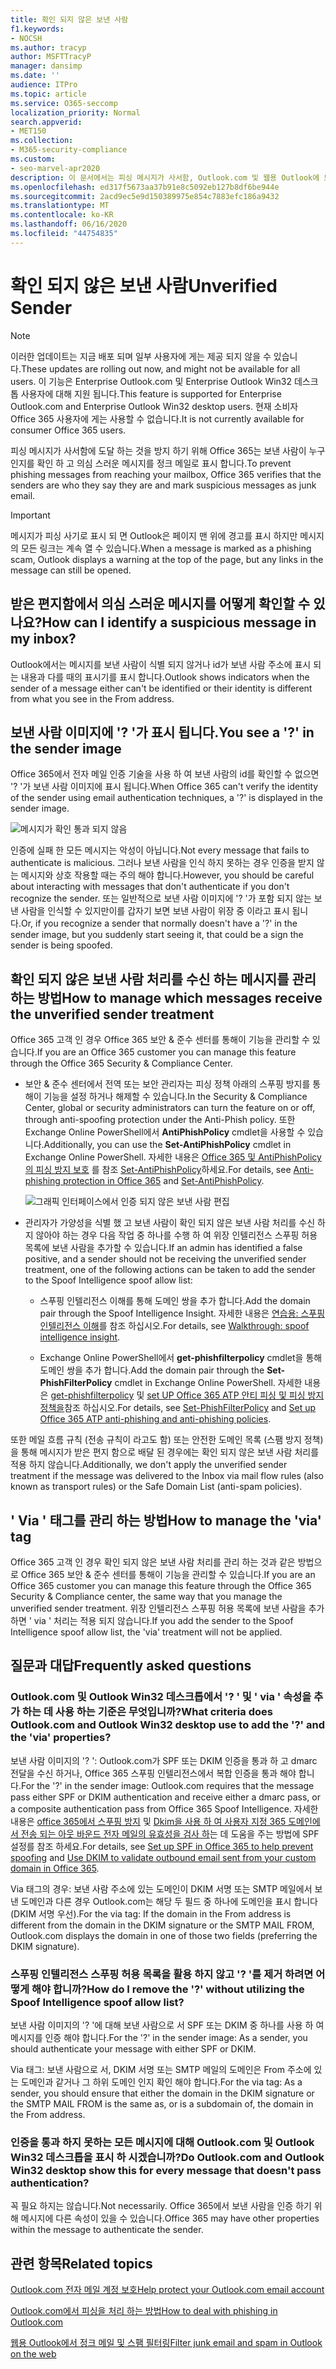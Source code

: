 ```yaml
---
title: 확인 되지 않은 보낸 사람
f1.keywords:
- NOCSH
ms.author: tracyp
author: MSFTTracyP
manager: dansimp
ms.date: ''
audience: ITPro
ms.topic: article
ms.service: O365-seccomp
localization_priority: Normal
search.appverid:
- MET150
ms.collection:
- M365-security-compliance
ms.custom:
- seo-marvel-apr2020
description: 이 문서에서는 피싱 메시지가 사서함, Outlook.com 및 웹용 Outlook에 도달 하지 못하도록 차단 하는 방법을 안내 합니다.
ms.openlocfilehash: ed317f5673aa37b91e8c5092eb127b8df6be944e
ms.sourcegitcommit: 2acd9ec5e9d150389975e854c7883efc186a9432
ms.translationtype: MT
ms.contentlocale: ko-KR
ms.lasthandoff: 06/16/2020
ms.locfileid: "44754835"
---
```

# <a name="unverified-sender"></a><span data-ttu-id="e373f-103">확인 되지 않은 보낸 사람</span><span class="sxs-lookup"><span data-stu-id="e373f-103">Unverified Sender</span></span>

> [!NOTE]
> <span data-ttu-id="e373f-104">이러한 업데이트는 지금 배포 되며 일부 사용자에 게는 제공 되지 않을 수 있습니다.</span><span class="sxs-lookup"><span data-stu-id="e373f-104">These updates are rolling out now, and might not be available for all users.</span></span> <span data-ttu-id="e373f-105">이 기능은 Enterprise Outlook.com 및 Enterprise Outlook Win32 데스크톱 사용자에 대해 지원 됩니다.</span><span class="sxs-lookup"><span data-stu-id="e373f-105">This feature is supported for Enterprise Outlook.com and Enterprise Outlook Win32 desktop users.</span></span> <span data-ttu-id="e373f-106">현재 소비자 Office 365 사용자에 게는 사용할 수 없습니다.</span><span class="sxs-lookup"><span data-stu-id="e373f-106">It is not currently available for consumer Office 365 users.</span></span>

<span data-ttu-id="e373f-107">피싱 메시지가 사서함에 도달 하는 것을 방지 하기 위해 Office 365는 보낸 사람이 누구 인지를 확인 하 고 의심 스러운 메시지를 정크 메일로 표시 합니다.</span><span class="sxs-lookup"><span data-stu-id="e373f-107">To prevent phishing messages from reaching your mailbox, Office 365 verifies that the senders are who they say they are and mark suspicious messages as junk email.</span></span>

> [!IMPORTANT]
> <span data-ttu-id="e373f-108">메시지가 피싱 사기로 표시 되 면 Outlook은 페이지 맨 위에 경고를 표시 하지만 메시지의 모든 링크는 계속 열 수 있습니다.</span><span class="sxs-lookup"><span data-stu-id="e373f-108">When a message is marked as a phishing scam, Outlook displays a warning at the top of the page, but any links in the message can still be opened.</span></span>

## <a name="how-can-i-identify-a-suspicious-message-in-my-inbox"></a><span data-ttu-id="e373f-109">받은 편지함에서 의심 스러운 메시지를 어떻게 확인할 수 있나요?</span><span class="sxs-lookup"><span data-stu-id="e373f-109">How can I identify a suspicious message in my inbox?</span></span>

<span data-ttu-id="e373f-110">Outlook에서는 메시지를 보낸 사람이 식별 되지 않거나 id가 보낸 사람 주소에 표시 되는 내용과 다를 때의 표시기를 표시 합니다.</span><span class="sxs-lookup"><span data-stu-id="e373f-110">Outlook shows indicators when the sender of a message either can't be identified or their identity is different from what you see in the From address.</span></span>

## <a name="you-see-a--in-the-sender-image"></a><span data-ttu-id="e373f-111">보낸 사람 이미지에 '? '가 표시 됩니다.</span><span class="sxs-lookup"><span data-stu-id="e373f-111">You see a '?' in the sender image</span></span>

<span data-ttu-id="e373f-112">Office 365에서 전자 메일 인증 기술을 사용 하 여 보낸 사람의 id를 확인할 수 없으면 '? '가 보낸 사람 이미지에 표시 됩니다.</span><span class="sxs-lookup"><span data-stu-id="e373f-112">When Office 365 can't verify the identity of the sender using email authentication techniques, a '?' is displayed in the sender image.</span></span>

![메시지가 확인 통과 되지 않음](../../media/message-did-not-pass-verification.jpg)

<span data-ttu-id="e373f-114">인증에 실패 한 모든 메시지는 악성이 아닙니다.</span><span class="sxs-lookup"><span data-stu-id="e373f-114">Not every message that fails to authenticate is malicious.</span></span> <span data-ttu-id="e373f-115">그러나 보낸 사람을 인식 하지 못하는 경우 인증을 받지 않는 메시지와 상호 작용할 때는 주의 해야 합니다.</span><span class="sxs-lookup"><span data-stu-id="e373f-115">However, you should be careful about interacting with messages that don't authenticate if you don't recognize the sender.</span></span> <span data-ttu-id="e373f-116">또는 일반적으로 보낸 사람 이미지에 '? '가 포함 되지 않는 보낸 사람을 인식할 수 있지만이를 갑자기 보면 보낸 사람이 위장 중 이라고 표시 됩니다.</span><span class="sxs-lookup"><span data-stu-id="e373f-116">Or, if you recognize a sender that normally doesn't have a '?' in the sender image, but you suddenly start seeing it, that could be a sign the sender is being spoofed.</span></span>

## <a name="how-to-manage-which-messages-receive-the-unverified-sender-treatment"></a><span data-ttu-id="e373f-117">확인 되지 않은 보낸 사람 처리를 수신 하는 메시지를 관리 하는 방법</span><span class="sxs-lookup"><span data-stu-id="e373f-117">How to manage which messages receive the unverified sender treatment</span></span> 

<span data-ttu-id="e373f-118">Office 365 고객 인 경우 Office 365 보안 & 준수 센터를 통해이 기능을 관리할 수 있습니다.</span><span class="sxs-lookup"><span data-stu-id="e373f-118">If you are an Office 365 customer you can manage this feature through the Office 365 Security & Compliance Center.</span></span>

- <span data-ttu-id="e373f-119">보안 & 준수 센터에서 전역 또는 보안 관리자는 피싱 정책 아래의 스푸핑 방지를 통해이 기능을 설정 하거나 해제할 수 있습니다.</span><span class="sxs-lookup"><span data-stu-id="e373f-119">In the Security & Compliance Center, global or security administrators can turn the feature on or off, through anti-spoofing protection under the Anti-Phish policy.</span></span> <span data-ttu-id="e373f-120">또한 Exchange Online PowerShell에서 **AntiPhishPolicy** cmdlet을 사용할 수 있습니다.</span><span class="sxs-lookup"><span data-stu-id="e373f-120">Additionally, you can use the **Set-AntiPhishPolicy** cmdlet in Exchange Online PowerShell.</span></span> <span data-ttu-id="e373f-121">자세한 내용은 [Office 365 및 AntiPhishPolicy의 피싱 방지 보호](anti-phishing-protection.md) 를 참조 [Set-AntiPhishPolicy](https://docs.microsoft.com/powershell/module/exchange/set-antiphishpolicy)하세요.</span><span class="sxs-lookup"><span data-stu-id="e373f-121">For details, see [Anti-phishing protection in Office 365](anti-phishing-protection.md) and [Set-AntiPhishPolicy](https://docs.microsoft.com/powershell/module/exchange/set-antiphishpolicy).</span></span>

    ![그래픽 인터페이스에서 인증 되지 않은 보낸 사람 편집](../../media/unverified-sender-article-editing-unauthenticated-senders.jpg)

- <span data-ttu-id="e373f-123">관리자가 가양성을 식별 했 고 보낸 사람이 확인 되지 않은 보낸 사람 처리를 수신 하지 않아야 하는 경우 다음 작업 중 하나를 수행 하 여 위장 인텔리전스 스푸핑 허용 목록에 보낸 사람을 추가할 수 있습니다.</span><span class="sxs-lookup"><span data-stu-id="e373f-123">If an admin has identified a false positive, and a sender should not be receiving the unverified sender treatment, one of the following actions can be taken to add the sender to the Spoof Intelligence spoof allow list:</span></span>

  - <span data-ttu-id="e373f-124">스푸핑 인텔리전스 이해를 통해 도메인 쌍을 추가 합니다.</span><span class="sxs-lookup"><span data-stu-id="e373f-124">Add the domain pair through the Spoof Intelligence Insight.</span></span> <span data-ttu-id="e373f-125">자세한 내용은 [연습용: 스푸핑 인텔리전스 이해](walkthrough-spoof-intelligence-insight.md)를 참조 하십시오.</span><span class="sxs-lookup"><span data-stu-id="e373f-125">For details, see [Walkthrough: spoof intelligence insight](walkthrough-spoof-intelligence-insight.md).</span></span>

  - <span data-ttu-id="e373f-126">Exchange Online PowerShell에서 **get-phishfilterpolicy** cmdlet을 통해 도메인 쌍을 추가 합니다.</span><span class="sxs-lookup"><span data-stu-id="e373f-126">Add the domain pair through the **Set-PhishFilterPolicy** cmdlet in Exchange Online PowerShell.</span></span> <span data-ttu-id="e373f-127">자세한 내용은 [get-phishfilterpolicy](https://docs.microsoft.com/powershell/module/exchange/set-phishfilterpolicy) 및 [set UP Office 365 ATP 안티 피싱 및 피싱 방지 정책을](set-up-anti-phishing-policies.md)참조 하십시오.</span><span class="sxs-lookup"><span data-stu-id="e373f-127">For details, see [Set-PhishFilterPolicy](https://docs.microsoft.com/powershell/module/exchange/set-phishfilterpolicy) and [Set up Office 365 ATP anti-phishing and anti-phishing policies](set-up-anti-phishing-policies.md).</span></span>

<span data-ttu-id="e373f-128">또한 메일 흐름 규칙 (전송 규칙이 라고도 함) 또는 안전한 도메인 목록 (스팸 방지 정책)을 통해 메시지가 받은 편지 함으로 배달 된 경우에는 확인 되지 않은 보낸 사람 처리를 적용 하지 않습니다.</span><span class="sxs-lookup"><span data-stu-id="e373f-128">Additionally, we don't apply the unverified sender treatment if the message was delivered to the Inbox via mail flow rules (also known as transport rules) or the Safe Domain List (anti-spam policies).</span></span>

## <a name="how-to-manage-the-via-tag"></a><span data-ttu-id="e373f-129">' Via ' 태그를 관리 하는 방법</span><span class="sxs-lookup"><span data-stu-id="e373f-129">How to manage the 'via' tag</span></span> 

<span data-ttu-id="e373f-130">Office 365 고객 인 경우 확인 되지 않은 보낸 사람 처리를 관리 하는 것과 같은 방법으로 Office 365 보안 & 준수 센터를 통해이 기능을 관리할 수 있습니다.</span><span class="sxs-lookup"><span data-stu-id="e373f-130">If you are an Office 365 customer you can manage this feature through the Office 365 Security & Compliance center, the same way that you manage the unverified sender treatment.</span></span> <span data-ttu-id="e373f-131">위장 인텔리전스 스푸핑 허용 목록에 보낸 사람을 추가 하면 ' via ' 처리는 적용 되지 않습니다.</span><span class="sxs-lookup"><span data-stu-id="e373f-131">If you add the sender to the Spoof Intelligence spoof allow list, the 'via' treatment will not be applied.</span></span>

## <a name="frequently-asked-questions"></a><span data-ttu-id="e373f-132">질문과 대답</span><span class="sxs-lookup"><span data-stu-id="e373f-132">Frequently asked questions</span></span>

### <a name="what-criteria-does-outlookcom-and-outlook-win32-desktop-use-to-add-the--and-the-via-properties"></a><span data-ttu-id="e373f-133">Outlook.com 및 Outlook Win32 데스크톱에서 '? ' 및 ' via ' 속성을 추가 하는 데 사용 하는 기준은 무엇입니까?</span><span class="sxs-lookup"><span data-stu-id="e373f-133">What criteria does Outlook.com and Outlook Win32 desktop use to add the '?' and the 'via' properties?</span></span>

<span data-ttu-id="e373f-134">보낸 사람 이미지의 '? ': Outlook.com가 SPF 또는 DKIM 인증을 통과 하 고 dmarc 전달을 수신 하거나, Office 365 스푸핑 인텔리전스에서 복합 인증을 통과 해야 합니다.</span><span class="sxs-lookup"><span data-stu-id="e373f-134">For the '?' in the sender image:  Outlook.com requires that the message pass either SPF or DKIM authentication and receive either a dmarc pass, or a composite authentication pass from Office 365 Spoof Intelligence.</span></span> <span data-ttu-id="e373f-135">자세한 내용은 [office 365에서 스푸핑 방지](set-up-spf-in-office-365-to-help-prevent-spoofing.md) 및 [Dkim을 사용 하 여 사용자 지정 365 도메인에서 전송 되는 아웃 바운드 전자 메일의 유효성을 검사 하](use-dkim-to-validate-outbound-email.md)는 데 도움을 주는 방법에 SPF 설정를 참조 하세요.</span><span class="sxs-lookup"><span data-stu-id="e373f-135">For details, see [Set up SPF in Office 365 to help prevent spoofing](set-up-spf-in-office-365-to-help-prevent-spoofing.md) and [Use DKIM to validate outbound email sent from your custom domain in Office 365](use-dkim-to-validate-outbound-email.md).</span></span>

<span data-ttu-id="e373f-136">Via 태그의 경우: 보낸 사람 주소에 있는 도메인이 DKIM 서명 또는 SMTP 메일에서 보낸 도메인과 다른 경우 Outlook.com는 해당 두 필드 중 하나에 도메인을 표시 합니다 (DKIM 서명 우선).</span><span class="sxs-lookup"><span data-stu-id="e373f-136">For the via tag: If the domain in the From address is different from the domain in the DKIM signature or the SMTP MAIL FROM, Outlook.com displays the domain in one of those two fields (preferring the DKIM signature).</span></span>

### <a name="how-do-i-remove-the--without-utilizing-the-spoof-intelligence-spoof-allow-list"></a><span data-ttu-id="e373f-137">스푸핑 인텔리전스 스푸핑 허용 목록을 활용 하지 않고 '? '를 제거 하려면 어떻게 해야 합니까?</span><span class="sxs-lookup"><span data-stu-id="e373f-137">How do I remove the '?' without utilizing the Spoof Intelligence spoof allow list?</span></span>

<span data-ttu-id="e373f-138">보낸 사람 이미지의 '? '에 대해 보낸 사람으로 서 SPF 또는 DKIM 중 하나를 사용 하 여 메시지를 인증 해야 합니다.</span><span class="sxs-lookup"><span data-stu-id="e373f-138">For the '?' in the sender image: As a sender, you should authenticate your message with either SPF or DKIM.</span></span>

<span data-ttu-id="e373f-139">Via 태그: 보낸 사람으로 서, DKIM 서명 또는 SMTP 메일의 도메인은 From 주소에 있는 도메인과 같거나 그 하위 도메인 인지 확인 해야 합니다.</span><span class="sxs-lookup"><span data-stu-id="e373f-139">For the via tag: As a sender, you should ensure that either the domain in the DKIM signature or the SMTP MAIL FROM is the same as, or is a subdomain of, the domain in the From address.</span></span>

### <a name="do-outlookcom-and-outlook-win32-desktop-show-this-for-every-message-that-doesnt-pass-authentication"></a><span data-ttu-id="e373f-140">인증을 통과 하지 못하는 모든 메시지에 대해 Outlook.com 및 Outlook Win32 데스크톱을 표시 하 시겠습니까?</span><span class="sxs-lookup"><span data-stu-id="e373f-140">Do Outlook.com and Outlook Win32 desktop show this for every message that doesn't pass authentication?</span></span>

<span data-ttu-id="e373f-141">꼭 필요 하지는 않습니다.</span><span class="sxs-lookup"><span data-stu-id="e373f-141">Not necessarily.</span></span> <span data-ttu-id="e373f-142">Office 365에서 보낸 사람을 인증 하기 위해 메시지에 다른 속성이 있을 수 있습니다.</span><span class="sxs-lookup"><span data-stu-id="e373f-142">Office 365 may have other properties within the message to authenticate the sender.</span></span>

## <a name="related-topics"></a><span data-ttu-id="e373f-143">관련 항목</span><span class="sxs-lookup"><span data-stu-id="e373f-143">Related topics</span></span>

[<span data-ttu-id="e373f-144">Outlook.com 전자 메일 계정 보호</span><span class="sxs-lookup"><span data-stu-id="e373f-144">Help protect your Outlook.com email account</span></span>](https://support.microsoft.com/office/a4f20fc5-4307-4ece-8231-6d4d4bd8a9ba)

[<span data-ttu-id="e373f-145">Outlook.com에서 피싱을 처리 하는 방법</span><span class="sxs-lookup"><span data-stu-id="e373f-145">How to deal with phishing in Outlook.com</span></span>](https://support.microsoft.com/office/0d882ea5-eedc-4bed-aebc-079ffa1105a3)

[<span data-ttu-id="e373f-146">웹용 Outlook에서 정크 메일 및 스팸 필터링</span><span class="sxs-lookup"><span data-stu-id="e373f-146">Filter junk email and spam in Outlook on the web</span></span>](https://support.microsoft.com/office/db786e79-54e2-40cc-904f-d89d57b7f41d)
